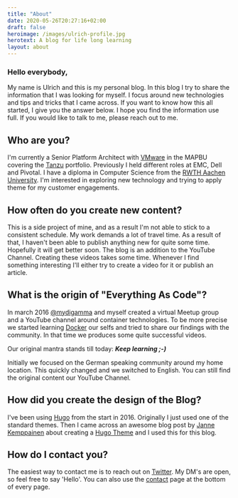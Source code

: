 ```yaml
---
title: "About"
date: 2020-05-26T20:27:16+02:00
draft: false
heroimage: /images/ulrich-profile.jpg
herotext: A blog for life long learning
layout: about
---
```


### Hello everybody,

My name is Ulrich and this is my personal blog. In this blog I try to share the information that I was looking for myself. I focus around new technologies and tips and tricks that I came across. If you want to know how this all started, I give you the answer below. I hope you find the information use full. If you would like to talk to me, please reach out to me.

## Who are you?

I'm currently a Senior Platform Architect with [VMware](https://vmware.com) in the MAPBU covering the [Tanzu](https://tanzu.vmware.com) portfolio. Previously I held different roles at EMC, Dell and Pivotal. I have a diploma in Computer Science from the [RWTH Aachen University](https://rwth-aachen.de). I'm interested in exploring new technology and trying to apply theme for my customer engagements.

## How often do you create new content?

This is a side project of mine, and as a result I'm not able to stick to a consistent schedule. My work demands a lot of travel time. As a result of that, I haven't been able to publish anything new for quite some time. Hopefully it will get better soon. The blog is an addition to the YouTube Channel. Creating these videos takes some time. Whenever I find something interesting I'll either try to create a video for it or publish an article. 

## What is the origin of "Everything As Code"?

In march 2016 [@mydigamma](https://twitter.com/MyDigamma) and myself created a virtual Meetup group and a YouTube channel around container technologies. To be more precise we started learning [Docker](https://docker.com) our selfs and tried to share our findings with the community. In that time we produces some quite successful videos.  

Our original mantra stands till today:  __*Keep learning ;-)*__

Initially we focused on the German speaking community around my home location. This quickly changed and we switched to English. You can still find the original content our YouTube Channel.

## How did you create the design of the Blog?

I've been using [Hugo](https://gohugo.io) from the start in 2016. Originally I just used one of the standard themes. Then I came across an awesome blog post by [Janne Kemppainen](https://www.pakstech.com/about/) about creating a [Hugo Theme](https://www.pakstech.com/blog/introduction-to-hugo/) and I used this for this blog.


## How do I contact you?

The easiest way to contact me is to reach out on [Twitter](https://twitter.com/DevUlrix). My DM's are open, so feel free to say 'Hello'. You can also use the [contact](/contact) page at the bottom of every page.